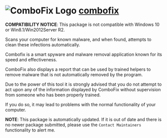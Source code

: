 # ![ComboFix Logo](https://cdn.jsdelivr.net/gh/mikeee/ChocoPackages/icons/combofix.png "combofix Logo") [combofix](https://chocolatey.org/packages/combofix)

**COMPATIBILITY NOTICE**: This package is not compatible with Windows 10 or Win8.1/Win2012Server R2.

Scans your computer for known malware, and when found, attempts to clean these infections automatically.

Combofix is a smart spyware and malware removal application known for its speed and effectiveness.

ComboFix also displays a report that can be used by trained helpers to remove malware that is not automatically removed by the program.

Due to the power of this tool it is strongly advised that you do not attempt to act upon any of the information displayed by ComboFix without supervision from someone who has been properly trained.

If you do so, it may lead to problems with the normal functionality of your computer.

**NOTE**: This package is automatically updated. If it is out of date and there is no newer package submitted, please use the `Contact Maintainers` functionality to alert me.

